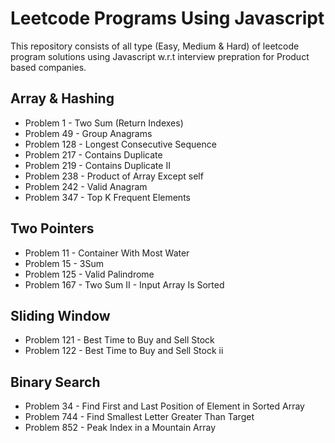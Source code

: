 # Leetcode Programs Using Javascript

This repository consists of all type (Easy, Medium & Hard) of leetcode program solutions using Javascript w.r.t interview prepration for Product based companies.

## Array & Hashing
- Problem 1 - Two Sum (Return Indexes)
- Problem 49 - Group Anagrams
- Problem 128 - Longest Consecutive Sequence
- Problem 217 - Contains Duplicate
- Problem 219 - Contains Duplicate II
- Problem 238 - Product of Array Except self
- Problem 242 - Valid Anagram
- Problem 347 - Top K Frequent Elements

## Two Pointers
- Problem 11 - Container With Most Water
- Problem 15 - 3Sum
- Problem 125 - Valid Palindrome
- Problem 167 - Two Sum II - Input Array Is Sorted

## Sliding Window
- Problem 121 - Best Time to Buy and Sell Stock
- Problem 122 - Best Time to Buy and Sell Stock ii

## Binary Search
- Problem 34 - Find First and Last Position of Element in Sorted Array
- Problem 744 - Find Smallest Letter Greater Than Target
- Problem 852 - Peak Index in a Mountain Array